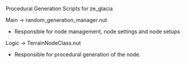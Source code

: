 Procedural Generation Scripts for ze_glacia

Main -> random_generation_manager.nut
 - Responsible for node management, node settings and node setups

Logic -> TerrainNodeClass.nut
- Responsible for procedural generation of the node.
